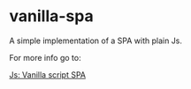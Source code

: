 # vanilla-spa
A simple implementation of a SPA with plain Js.

For more info go to:

[Js: Vanilla script SPA](https://medium.com/frontend-fun/js-vanilla-script-spa-1b29b43ea475)